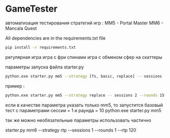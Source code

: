 # GameTester

автоматизация тестирования стратегий игр :
MM5 - Portal Master
MM6 - Mancala Quest

All dependencies are in the requirements.txt file 
```sh
pip install -r requirements.txt
```

регулярная игра
игра с фри спинами
игра с обменом сфер на скаттеры

параметры запуска файла starter.py
```sh
python.exe starter.py mm5 --strategy [fs, basic, replace] -- sessions [1..250] --rounds [1..250]
```
пример : 
```sh
python.exe starter.py mm5 --strategy replace -- sessions 2 --rounds 15
```
если в качестве параметра указать только mm5, то запустится базовый тест с параметрами сессии = 1 и раунда = 10
python.exe starter.py mm5

так же можно необязательные параметры использовать частично

starter.py mm6 --strategy rtp --sessions 1 --rounds 1 --rtp 120
